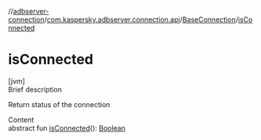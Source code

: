 //[adbserver-connection](../../index.md)/[com.kaspersky.adbserver.connection.api](../index.md)/[BaseConnection](index.md)/[isConnected](is-connected.md)



# isConnected  
[jvm]  
Brief description  


Return status of the connection

  
Content  
abstract fun [isConnected](is-connected.md)(): [Boolean](https://kotlinlang.org/api/latest/jvm/stdlib/kotlin/-boolean/index.html)  



